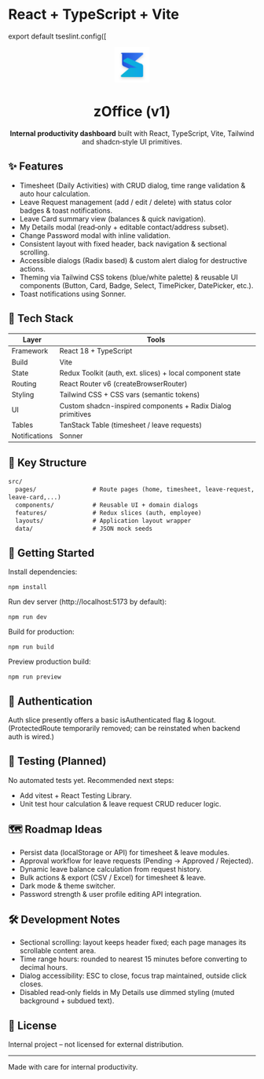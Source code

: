 # React + TypeScript + Vite


export default tseslint.config([
  <div align="center">
    <img src="public/logo.svg" alt="zOffice" height="72" />
    <h1>zOffice (v1)</h1>
    <p><strong>Internal productivity dashboard</strong> built with React, TypeScript, Vite, Tailwind and shadcn‑style UI primitives.</p>
  </div>

  ## ✨ Features

  - Timesheet (Daily Activities) with CRUD dialog, time range validation & auto hour calculation.
  - Leave Request management (add / edit / delete) with status color badges & toast notifications.
  - Leave Card summary view (balances & quick navigation).
  - My Details modal (read‑only + editable contact/address subset).
  - Change Password modal with inline validation.
  - Consistent layout with fixed header, back navigation & sectional scrolling.
  - Accessible dialogs (Radix based) & custom alert dialog for destructive actions.
  - Theming via Tailwind CSS tokens (blue/white palette) & reusable UI components (Button, Card, Badge, Select, TimePicker, DatePicker, etc.).
  - Toast notifications using Sonner.

  ## 🧱 Tech Stack

  | Layer | Tools |
  |-------|-------|
  | Framework | React 18 + TypeScript |
  | Build | Vite |
  | State | Redux Toolkit (auth, ext. slices) + local component state |
  | Routing | React Router v6 (createBrowserRouter) |
  | Styling | Tailwind CSS + CSS vars (semantic tokens) |
  | UI | Custom shadcn-inspired components + Radix Dialog primitives |
  | Tables | TanStack Table (timesheet / leave requests) |
  | Notifications | Sonner |

  ## 📂 Key Structure

  ```
  src/
    pages/                # Route pages (home, timesheet, leave-request, leave-card,...)
    components/           # Reusable UI + domain dialogs
    features/             # Redux slices (auth, employee)
    layouts/              # Application layout wrapper
    data/                 # JSON mock seeds
  ```

  ## 🚀 Getting Started

  Install dependencies:
  ```
  npm install
  ```

  Run dev server (http://localhost:5173 by default):
  ```
  npm run dev
  ```

  Build for production:
  ```
  npm run build
  ```

  Preview production build:
  ```
  npm run preview
  ```

  ## 🔐 Authentication

  Auth slice presently offers a basic isAuthenticated flag & logout. (ProtectedRoute temporarily removed; can be reinstated when backend auth is wired.)

  ## 🧪 Testing (Planned)

  No automated tests yet. Recommended next steps:
  - Add vitest + React Testing Library.
  - Unit test hour calculation & leave request CRUD reducer logic.

  ## 🗺️ Roadmap Ideas

  - Persist data (localStorage or API) for timesheet & leave modules.
  - Approval workflow for leave requests (Pending → Approved / Rejected).
  - Dynamic leave balance calculation from request history.
  - Bulk actions & export (CSV / Excel) for timesheet & leave.
  - Dark mode & theme switcher.
  - Password strength & user profile editing API integration.

  ## 🛠️ Development Notes

  - Sectional scrolling: layout keeps header fixed; each page manages its scrollable content area.
  - Time range hours: rounded to nearest 15 minutes before converting to decimal hours.
  - Dialog accessibility: ESC to close, focus trap maintained, outside click closes.
  - Disabled read‑only fields in My Details use dimmed styling (muted background + subdued text).

  ## 📄 License

  Internal project – not licensed for external distribution.

  ---
  Made with care for internal productivity. 